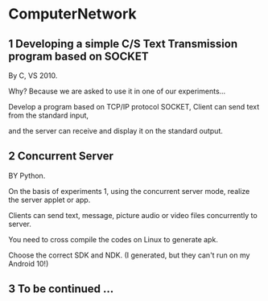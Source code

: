 # ComputerNetwork
## 1 Developing a simple C/S Text Transmission program based on SOCKET
By C, VS 2010.

Why? Because we are asked to use it in one of our experiments...

Develop a program based on TCP/IP protocol SOCKET, Client can send text from the standard input,

and the server can receive and display it on the standard output.

## 2 Concurrent Server
BY Python.

On the basis of experiments 1, using the concurrent server mode, realize the server applet or app.  

Clients can send text, message, picture audio or video files concurrently to server.

You need to cross compile the codes on Linux to generate apk.

Choose the correct SDK and NDK. (I generated, but they can't run on my Android 10!)

## 3 To be continued ...